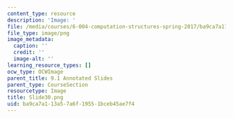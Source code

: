 ```yaml
---
content_type: resource
description: 'Image: '
file: /media/courses/6-004-computation-structures-spring-2017/ba9ca7a113a57a6f19551bceb45ae7f4_Slide30.png
file_type: image/png
image_metadata:
  caption: ''
  credit: ''
  image-alt: ''
learning_resource_types: []
ocw_type: OCWImage
parent_title: 9.1 Annotated Slides
parent_type: CourseSection
resourcetype: Image
title: Slide30.png
uid: ba9ca7a1-13a5-7a6f-1955-1bceb45ae7f4
---
```


